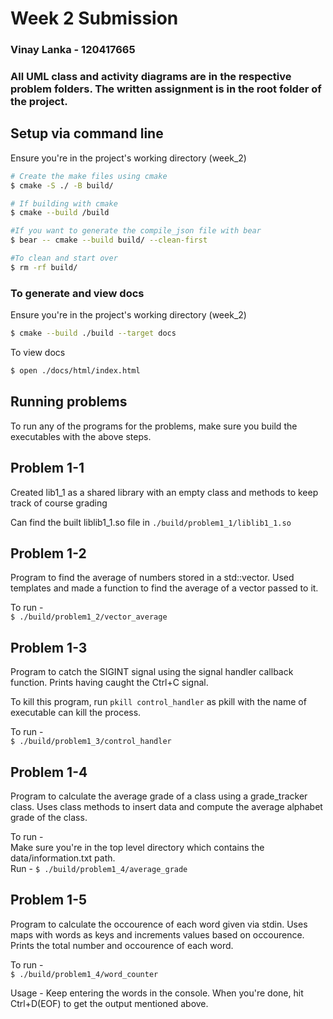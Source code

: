 # Week 2 Submission 

### Vinay Lanka - 120417665

### All UML class and activity diagrams are in the respective problem folders. The written assignment is in the root folder of the project.

## Setup via command line

Ensure you're in the project's working directory (week_2)

```bash
# Create the make files using cmake
$ cmake -S ./ -B build/

# If building with cmake
$ cmake --build /build

#If you want to generate the compile_json file with bear
$ bear -- cmake --build build/ --clean-first

#To clean and start over
$ rm -rf build/
```

### To generate and view docs

Ensure you're in the project's working directory (week_2)

```bash
$ cmake --build ./build --target docs
```

To view docs <br>

```bash
$ open ./docs/html/index.html
```

## Running problems

To run any of the programs for the problems, make sure you build the executables with the above steps.

## Problem 1-1

Created lib1_1 as a shared library with an empty class and methods to keep track of course grading

Can find the built liblib1_1.so file in `./build/problem1_1/liblib1_1.so`

## Problem 1-2

Program to find the average of numbers stored in a std::vector<double>. Used templates and made a function to find the average of a vector passed to it.

To run - <br>
`$ ./build/problem1_2/vector_average`

## Problem 1-3

Program to catch the SIGINT signal using the signal handler callback function. Prints having caught the Ctrl+C signal.

To kill this program, run `pkill control_handler` as pkill with the name of executable can kill the process.

To run - <br>
`$ ./build/problem1_3/control_handler`

## Problem 1-4

Program to calculate the average grade of a class using a grade_tracker class. Uses class methods to insert data and compute the average alphabet grade of the class.

To run - <br>
Make sure you're in the top level directory which contains the data/information.txt path. <br>
Run - 
`$ ./build/problem1_4/average_grade`

## Problem 1-5

Program to calculate the occourence of each word given via stdin. Uses maps with words as keys and increments values based on occourence. Prints the total number and occourence of each word.

To run - <br>
`$ ./build/problem1_4/word_counter`

Usage - 
Keep entering the words in the console. When you're done, hit Ctrl+D(EOF) to get the output mentioned above.